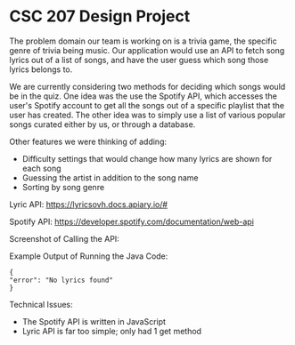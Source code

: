 # CSC 207 Design Project

The problem domain our team is working on is a trivia game, the specific genre of trivia being music.
Our application would use an API to fetch song lyrics out of a list of songs, and have the user guess
which song those lyrics belongs to.

We are currently considering two methods for deciding which songs would be in the quiz.
One idea was the use the Spotify API, which accesses the user's Spotify account to get all the songs out of a specific 
playlist that the user has created. 
The other idea was to simply use a list of various popular songs curated either by us, or through a database.

Other features we were thinking of adding:
* Difficulty settings that would change how many lyrics are shown for each song
* Guessing the artist in addition to the song name
* Sorting by song genre

Lyric API:
https://lyricsovh.docs.apiary.io/#

Spotify API:
https://developer.spotify.com/documentation/web-api

Screenshot of Calling the API:


Example Output of Running the Java Code:

    {
    "error": "No lyrics found"
    }

Technical Issues: 
 * The Spotify API is written in JavaScript
 * Lyric API is far too simple; only had 1 get method